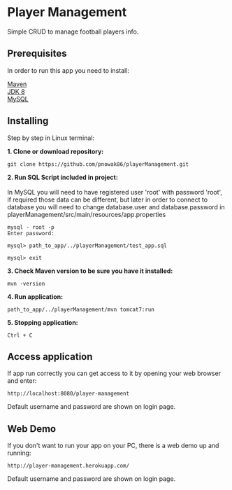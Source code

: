 # Player Management

Simple CRUD to manage football players info.

## Prerequisites

In order to run this app you need to install:

[Maven](https://maven.apache.org/)<br>
[JDK 8](http://www.oracle.com/technetwork/java/javase/downloads/jdk8-downloads-2133151.html)<br>
[MySQL](https://dev.mysql.com/downloads/mysql/)

## Installing

Step by step in Linux terminal:

<b>1. Clone or download repository:</b>

```
git clone https://github.com/pnowak86/playerManagement.git
```

<b>2. Run SQL Script included in project:</b><br><br>
   In MySQL you will need to have registered user 'root' with password 'root', if required those data can be different, 
   but later in order to connect to database you will need to change database.user and database.password in playerManagement/src/main/resources/app.properties
```
mysql - root -p
Enter password:
```
   
```
mysql> path_to_app/../playerManagement/test_app.sql
```

```
mysql> exit
```

<b>3. Check Maven version to be sure you have it installed:</b>
```
mvn -version
```

<b>4. Run application:</b>
```
path_to_app/../playerManagement/mvn tomcat7:run
```

<b>5. Stopping application:</b>
```
Ctrl + C
```

## Access application
If app run correctly you can get access to it by opening your web browser and enter:

```
http://localhost:8080/player-management
```

Default username and password are shown on login page.

## Web Demo
If you don't want to run your app on your PC, there is a web demo up and running:

```
http://player-management.herokuapp.com/
```

Default username and password are shown on login page.

